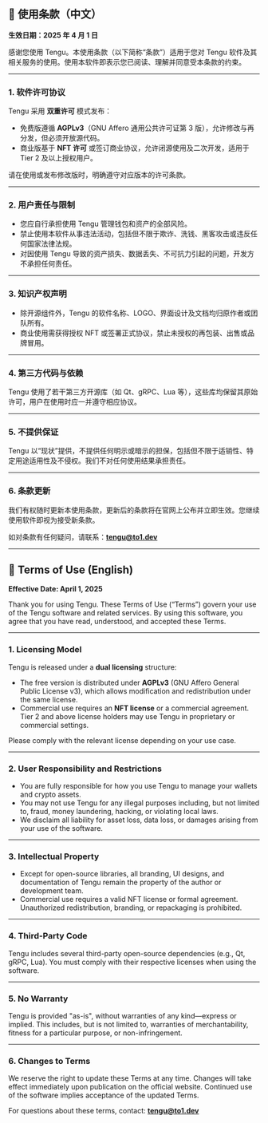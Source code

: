 ## 📃 使用条款（中文）

**生效日期：2025 年 4 月 1 日**

感谢您使用 Tengu。本使用条款（以下简称“条款”）适用于您对 Tengu 软件及其相关服务的使用。使用本软件即表示您已阅读、理解并同意受本条款的约束。

---

### 1. 软件许可协议

Tengu 采用 **双重许可** 模式发布：

- 免费版遵循 **AGPLv3**（GNU Affero 通用公共许可证第 3 版），允许修改与再分发，但必须开放源代码。
- 商业版基于 **NFT 许可** 或签订商业协议，允许闭源使用及二次开发，适用于 Tier 2 及以上授权用户。

请在使用或发布修改版时，明确遵守对应版本的许可条款。

---

### 2. 用户责任与限制

- 您应自行承担使用 Tengu 管理钱包和资产的全部风险。
- 禁止使用本软件从事违法活动，包括但不限于欺诈、洗钱、黑客攻击或违反任何国家法律法规。
- 对因使用 Tengu 导致的资产损失、数据丢失、不可抗力引起的问题，开发方不承担任何责任。

---

### 3. 知识产权声明

- 除开源组件外，Tengu 的软件名称、LOGO、界面设计及文档均归原作者或团队所有。
- 商业使用需获得授权 NFT 或签署正式协议，禁止未授权的再包装、出售或品牌冒用。

---

### 4. 第三方代码与依赖

Tengu 使用了若干第三方开源库（如 Qt、gRPC、Lua 等），这些库均保留其原始许可，用户在使用时应一并遵守相应协议。

---

### 5. 不提供保证

Tengu 以“现状”提供，不提供任何明示或暗示的担保，包括但不限于适销性、特定用途适用性及不侵权。我们不对任何使用结果承担责任。

---

### 6. 条款更新

我们有权随时更新本使用条款，更新后的条款将在官网上公布并立即生效。您继续使用软件即视为接受新条款。

如对条款有任何疑问，请联系：**tengu@to1.dev**

---

## 📃 Terms of Use (English)

**Effective Date: April 1, 2025**

Thank you for using Tengu. These Terms of Use (“Terms”) govern your use of the Tengu software and related services. By using this software, you agree that you have read, understood, and accepted these Terms.

---

### 1. Licensing Model

Tengu is released under a **dual licensing** structure:

- The free version is distributed under **AGPLv3** (GNU Affero General Public License v3), which allows modification and redistribution under the same license.
- Commercial use requires an **NFT license** or a commercial agreement. Tier 2 and above license holders may use Tengu in proprietary or commercial settings.

Please comply with the relevant license depending on your use case.

---

### 2. User Responsibility and Restrictions

- You are fully responsible for how you use Tengu to manage your wallets and crypto assets.
- You may not use Tengu for any illegal purposes including, but not limited to, fraud, money laundering, hacking, or violating local laws.
- We disclaim all liability for asset loss, data loss, or damages arising from your use of the software.

---

### 3. Intellectual Property

- Except for open-source libraries, all branding, UI designs, and documentation of Tengu remain the property of the author or development team.
- Commercial use requires a valid NFT license or formal agreement. Unauthorized redistribution, branding, or repackaging is prohibited.

---

### 4. Third-Party Code

Tengu includes several third-party open-source dependencies (e.g., Qt, gRPC, Lua). You must comply with their respective licenses when using the software.

---

### 5. No Warranty

Tengu is provided "as-is", without warranties of any kind—express or implied. This includes, but is not limited to, warranties of merchantability, fitness for a particular purpose, or non-infringement.

---

### 6. Changes to Terms

We reserve the right to update these Terms at any time. Changes will take effect immediately upon publication on the official website. Continued use of the software implies acceptance of the updated Terms.

For questions about these terms, contact: **tengu@to1.dev**
